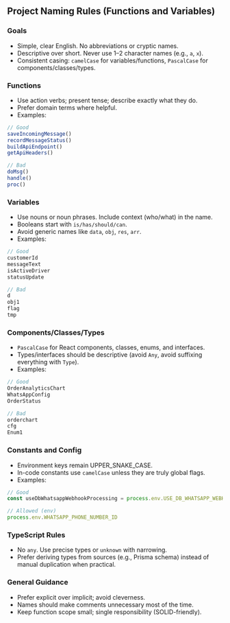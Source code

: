 ## Project Naming Rules (Functions and Variables)

### Goals
- Simple, clear English. No abbreviations or cryptic names.
- Descriptive over short. Never use 1–2 character names (e.g., `a`, `x`).
- Consistent casing: `camelCase` for variables/functions, `PascalCase` for components/classes/types.

### Functions
- Use action verbs; present tense; describe exactly what they do.
- Prefer domain terms where helpful.
- Examples:
```ts
// Good
saveIncomingMessage()
recordMessageStatus()
buildApiEndpoint()
getApiHeaders()

// Bad
doMsg()
handle()
proc()
```

### Variables
- Use nouns or noun phrases. Include context (who/what) in the name.
- Booleans start with `is/has/should/can`.
- Avoid generic names like `data`, `obj`, `res`, `arr`.
- Examples:
```ts
// Good
customerId
messageText
isActiveDriver
statusUpdate

// Bad
d
obj1
flag
tmp
```

### Components/Classes/Types
- `PascalCase` for React components, classes, enums, and interfaces.
- Types/interfaces should be descriptive (avoid `Any`, avoid suffixing everything with `Type`).
- Examples:
```ts
// Good
OrderAnalyticsChart
WhatsAppConfig
OrderStatus

// Bad
orderchart
cfg
Enum1
```

### Constants and Config
- Environment keys remain UPPER_SNAKE_CASE.
- In-code constants use `camelCase` unless they are truly global flags.
- Examples:
```ts
// Good
const useDbWhatsappWebhookProcessing = process.env.USE_DB_WHATSAPP_WEBHOOK_PROCESSING === 'true';

// Allowed (env)
process.env.WHATSAPP_PHONE_NUMBER_ID
```

### TypeScript Rules
- No `any`. Use precise types or `unknown` with narrowing.
- Prefer deriving types from sources (e.g., Prisma schema) instead of manual duplication when practical.

### General Guidance
- Prefer explicit over implicit; avoid cleverness.
- Names should make comments unnecessary most of the time.
- Keep function scope small; single responsibility (SOLID-friendly).




